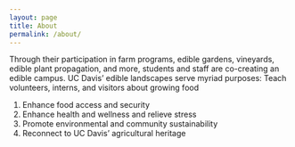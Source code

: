 ```yaml
---
layout: page
title: About
permalink: /about/
---
```


Through their participation in farm programs, edible gardens, vineyards, edible plant propagation, and more, students and staff are co-creating an edible campus. UC Davis’ edible landscapes serve myriad purposes:
Teach volunteers, interns, and visitors about growing food

1. Enhance food access and security
2. Enhance health and wellness and relieve stress
3. Promote environmental and community sustainability
4. Reconnect to UC Davis’ agricultural heritage

